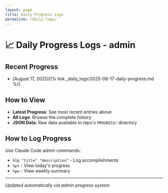 ```yaml
---
layout: page
title: Daily Progress Logs
permalink: /daily-logs/
---
```


# 📈 Daily Progress Logs - admin

## Recent Progress

- [August 17, 2025]({% link _daily_logs/2025-08-17-daily-progress.md %})


## How to View

- **Latest Progress**: See most recent entries above
- **All Logs**: Browse the complete history
- **JSON Data**: Raw data available in repo's `PROGRESS/` directory

## How to Log Progress

Use Claude Code admin commands:
- `%lp "title" "description"` - Log accomplishments
- `%pt` - View today's progress  
- `%pw` - View weekly summary

---

*Updated automatically via admin progress system*
